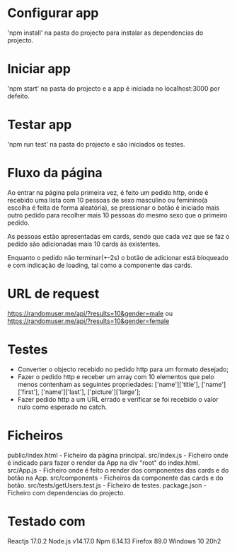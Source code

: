 # Configurar app

'npm install' na pasta do projecto para instalar as dependencias do projecto.

# Iniciar app

'npm start' na pasta do projecto e a app é iniciada no localhost:3000 por defeito.

# Testar app

'npm run test' na pasta do projecto e são iniciados os testes.

# Fluxo da página

Ao entrar na página pela primeira vez, é feito um pedido http, onde é recebido uma lista com 10 pessoas de sexo masculino ou feminino(a escolha é feita de forma aleatória), se pressionar o botão é iniciado mais outro pedido para recolher mais 10 pessoas do mesmo sexo que o primeiro pedido.

As pessoas estão apresentadas em cards, sendo que cada vez que se faz o pedido são adicionadas mais 10 cards às existentes.

Enquanto o pedido não terminar(+-2s) o botão de adicionar está bloqueado e com indicação de loading, tal como a componente das cards.

# URL de request

https://randomuser.me/api/?results=10&gender=male ou https://randomuser.me/api/?results=10&gender=female

# Testes

- Converter o objecto recebido no pedido http para um formato desejado;
- Fazer o pedido http e receber um array com 10 elementos que pelo menos contenham as seguintes propriedades: ['name']['title'], ['name']['first'], ['name']['last'], ['picture']['large'];
- Fazer pedido http a um URL errado e verificar se foi recebido o valor nulo como esperado no catch.

# Ficheiros

public/index.html - Ficheiro da página principal.
src/index.js - Ficheiro onde é indicado para fazer o render da App na div "root" do index.html.
src/App.js - Ficheiro onde é feito o render dos componentes das cards e do botão na App.
src/components - Ficheiros da componente das cards e do botão.
src/tests/getUsers.test.js - Ficheiro de testes.
package.json - Ficheiro com dependencias do projecto.

# Testado com

Reactjs 17.0.2
Node.js v14.17.0
Npm 6.14.13
Firefox 89.0
Windows 10 20h2